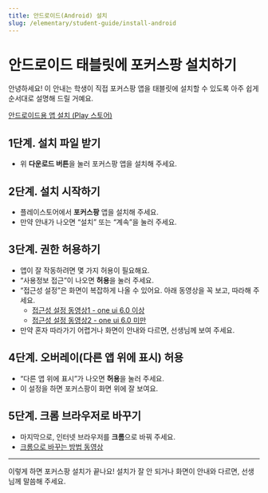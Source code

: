 ```yaml
---
title: 안드로이드(Android) 설치
slug: /elementary/student-guide/install-android
---
```


# 안드로이드 태블릿에 포커스팡 설치하기

안녕하세요!
이 안내는 학생이 직접 포커스팡 앱을 태블릿에 설치할 수 있도록 아주 쉽게 순서대로 설명해 드릴 거예요.

<div class="fp-install-btn-row">
  <a class="fp-download-btn fp-download-btn-green" href="https://play.google.com/store/apps/details?id=com.focuspang.student" target="_blank" rel="noopener noreferrer">안드로이드용 앱 설치 (Play 스토어)</a>
</div>

## 1단계. 설치 파일 받기
- 위 **다운로드 버튼**을 눌러 포커스팡 앱을 설치해 주세요.

## 2단계. 설치 시작하기
- 플레이스토어에서 **포커스팡** 앱을 설치해 주세요.
- 만약 안내가 나오면 “설치” 또는 “계속”을 눌러 주세요.

## 3단계. 권한 허용하기
- 앱이 잘 작동하려면 몇 가지 허용이 필요해요.
- “사용정보 접근”이 나오면 **허용**을 눌러 주세요.
- “접근성 설정”은 화면이 복잡하게 나올 수 있어요. 아래 동영상을 꼭 보고, 따라해 주세요.
  - [접근성 설정 동영상1 - one ui 6.0 이상](https://www.youtube.com/watch?v=mmQBRfcNyAQ)
  - [접근성 설정 동영상2 - one ui 6.0 미만](https://www.youtube.com/watch?v=XBcpvCpa3nk&t=163s)
- 만약 혼자 따라가기 어렵거나 화면이 안내와 다르면, 선생님께 보여 주세요.

## 4단계. 오버레이(다른 앱 위에 표시) 허용
- “다른 앱 위에 표시”가 나오면 **허용**을 눌러 주세요.
- 이 설정을 하면 포커스팡이 화면 위에 잘 보여요.

## 5단계. 크롬 브라우저로 바꾸기
- 마지막으로, 인터넷 브라우저를 **크롬**으로 바꿔 주세요.
- [크롬으로 바꾸는 방법 동영상](https://support.google.com/chrome/answer/95417?hl=ko&co=GENIE.Platform%3DAndroid&oco=1)

---

이렇게 하면 포커스팡 설치가 끝나요!
설치가 잘 안 되거나 화면이 안내와 다르면, 선생님께 말씀해 주세요.
